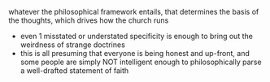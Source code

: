 whatever the philosophical framework entails, that determines the basis of the thoughts, which drives how the church runs

- even 1 misstated or understated specificity is enough to bring out the weirdness of strange doctrines
- this is all presuming that everyone is being honest and up-front, and some people are simply NOT intelligent enough to philosophically parse a well-drafted statement of faith
